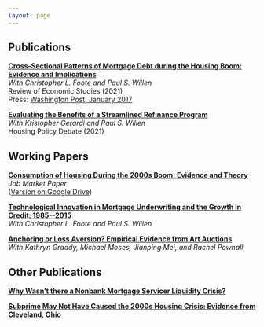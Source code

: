 ```yaml
---
layout: page
---
```


## Publications 

<a href="https://academic.oup.com/restud/article/88/1/229/5889966?login=true"><strong>Cross-Sectional Patterns of Mortgage Debt during the Housing Boom: Evidence and Implications</strong></a><br />
<i>With Christopher L. Foote and Paul S. Willen</i><br />
Review of Economic Studies (2021)<br />
Press: <a href="https://www.washingtonpost.com/news/wonk/wp/2017/01/16/why-these-economists-say-the-usual-explanation-for-the-financial-crisis-is-wrong/?utm_term=.0791b21bd8d0">Washington Post, January 2017</a>

<a href="https://www.tandfonline.com/doi/full/10.1080/10511482.2020.1850014"><strong>Evaluating the Benefits of a Streamlined Refinance Program</strong></a><br />
<i>With Kristopher Gerardi and Paul S. Willen</i><br />
Housing Policy Debate (2021)<br />

## Working Papers 

<a href="Loewenstein_Consumption of Housing During the 2000s Boom (2018).pdf" target="_blank"><strong>Consumption of Housing During the 2000s Boom: Evidence and Theory</strong></a><br />
<i>Job Market Paper</i><br />
(<a href="https://drive.google.com/open?id=1kb0efewQ-EUJ1IprCE_Nom7QQOLlM3fJ">Version on Google Drive</a>)

<a href="https://www.clevelandfed.org/en/newsroom-and-events/publications/working-papers/2018-working-papers/wp-1816-technological-innovation-in-mortgage-underwriting.aspx"><strong>Technological Innovation in Mortgage Underwriting and the Growth in Credit: 1985--2015</strong></a><br />
<i>With Christopher L. Foote and Paul S. Willen</i><br />

<a href="http://papers.ssrn.com/sol3/papers.cfm?abstract_id=2501520"><strong>Anchoring or Loss Aversion? Empirical Evidence from Art Auctions</strong></a><br />
<i>With Kathryn Graddy, Michael Moses, Jianping Mei, and Rachel Pownall</i>

## Other Publications 

<a href="https://www.clevelandfed.org/newsroom-and-events/publications/economic-commentary/2021-economic-commentaries/ec-202115-no-nonbank-mortgage-servicer-liquidity-crisis.aspx"><strong>Why Wasn’t there a Nonbank Mortgage Servicer Liquidity Crisis?</strong></a><br />

<a href="https://www.clevelandfed.org/en/newsroom-and-events/publications/economic-commentary/2020-economic-commentaries/ec-202025-subprime-not-cause-of-housing-crisis.aspx?utm_source=cfd&utm_medium=email&utm_campaign=ClevelandFedDigest"><strong>Subprime May Not Have Caused the 2000s Housing Crisis: Evidence from Cleveland, Ohio</strong></a><br />

